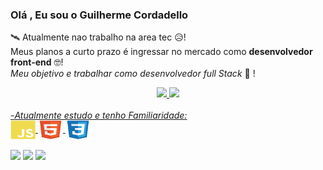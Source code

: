 ### Olá , Eu sou o Guilherme Cordadello 
 
 🛰 Atualmente nao trabalho na area tec 😥! <br>
 Meus planos a curto prazo é ingressar no mercado como <strong>desenvolvedor front-end</strong> 🤓!<br>
 <em>Meu objetivo e trabalhar como desenvolvedor full Stack</em> 🧐 ! 
 <div align="center">
  <a href="https://github.com/rafaballerini">
  <img height="180px" src="https://github-readme-stats.vercel.app/api?username=GuiCoradello&show_icons=true&theme=dracula&include_all_commits=true&count_private=true"/>
  <img height="180px" src="https://github-readme-stats.vercel.app/api/top-langs/?username=GuiCoradello&layout=compact&langs_count=7&theme=dracula"/>
</div>
 <div style="display: inline_block"><br>
  -<em>Atualmente estudo e tenho Familiaridade:</em><br>
  <img align="center" alt="Rafa-Js" height="30" width="40" src="https://raw.githubusercontent.com/devicons/devicon/master/icons/javascript/javascript-plain.svg">
  <img align="center" alt="Rafa-HTML" height="30" width="40" src="https://raw.githubusercontent.com/devicons/devicon/master/icons/html5/html5-original.svg">
  <img align="center" alt="Rafa-CSS" height="30" width="40" src="https://raw.githubusercontent.com/devicons/devicon/master/icons/css3/css3-original.svg">
  </div>
  <div><br>
  <a  href="https://www.instagram.com/guilherme.coradello/" target="_blank"><img src="https://img.shields.io/badge/-Instagram-%23E4405F?style=for-the-badge&logo=instagram&logoColor=white" target="_blank"></a>
  <a href = "mailto:coradello.silveira@gmail.com"><img src="https://img.shields.io/badge/-Gmail-%23333?style=for-the-badge&logo=gmail&logoColor=white" target="_blank"></a>
  <a href="https://www.linkedin.com/in/guilherme-coradello-7620b01a8" target="_blank"><img src="https://img.shields.io/badge/-LinkedIn-%230077B5?style=for-the-badge&logo=linkedin&logoColor=white" target="_blank"></a> 
  </div>
